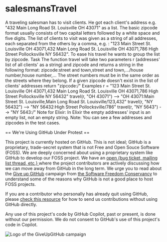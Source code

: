 # salesmansTravel
A traveling salesman has to visit clients. He got each client's address e.g. "432 Main Long Road St. Louisville OH 43071" as a list.  The basic zipcode format usually consists of two capital letters followed by a white space and five digits. The list of clients to visit was given as a string of all addresses, each separated from the others by a comma, e.g. :  "123 Main Street St. Louisville OH 43071,432 Main Long Road St. Louisville OH 43071,786 High Street Pollocksville NY 56432".  To ease his travel he wants to group the list by zipcode.  Task The function travel will take two parameters r (addresses' list of all clients' as a string) and zipcode and returns a string in the following format:  zipcode:street and town,street and town,.../house number,house number,...  The street numbers must be in the same order as the streets where they belong.  If a given zipcode doesn't exist in the list of clients' addresses return "zipcode:/"  Examples r = "123 Main Street St. Louisville OH 43071,432 Main Long Road St. Louisville OH 43071,786 High Street Pollocksville NY 56432"  travel(r, "OH 43071") --> "OH 43071:Main Street St. Louisville,Main Long Road St. Louisville/123,432"  travel(r, "NY 56432") --> "NY 56432:High Street Pollocksville/786"  travel(r, "NY 5643") --> "NY 5643:/" Note for Elixir: In Elixir the empty addresses' input is an empty list, not an empty string.  Note: You can see a few addresses and zipcodes in the test cases.


== We're Using GitHub Under Protest ==

This project is currently hosted on GitHub.  This is not ideal; GitHub is a
proprietary, trade-secret system that is not Free and Open Souce Software
(FOSS).  We are deeply concerned about using a proprietary system like GitHub
to develop our FOSS project.  We have an
[open {bug ticket, mailing list thread, etc.} ](INSERT_LINK) where the
project contributors are actively discussing how we can move away from GitHub
in the long term.  We urge you to read about the
[Give up GitHub](https://GiveUpGitHub.org) campaign from
[the Software Freedom Conservancy](https://sfconservancy.org) to understand
some of the reasons why GitHub is not a good place to host FOSS projects.

If you are a contributor who personally has already quit using GitHub, please
[check this resource](INSERT_LINK) for how to send us contributions without
using GitHub directly.

Any use of this project's code by GitHub Copilot, past or present, is done
without our permission.  We do not consent to GitHub's use of this project's
code in Copilot.

![Logo of the GiveUpGitHub campaign](https://sfconservancy.org/img/GiveUpGitHub.png)
